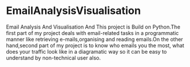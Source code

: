 # EmailAnalysisVisualisation
Email Analysis And Visualisation And This project is Build on Python.The first part of my project deals with email-related tasks in a programmatic manner like retrieving e-mails,organising and reading emails.On the other hand,second part of my project is to know who emails you the most,  what does your traffic look like in a diagramatic way so it can be easy to understand by non-technical user also.
